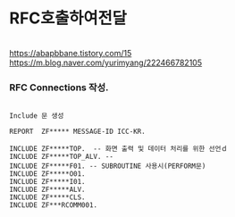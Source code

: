 
# RFC호출하여전달

<br> https://abapbbane.tistory.com/15
<br> https://m.blog.naver.com/yurimyang/222466782105
### RFC Connections 작성.
```

Include 문 생성

REPORT  ZF***** MESSAGE-ID ICC-KR.

INCLUDE ZF*****TOP.  -- 화면 출력 및 데이터 처리를 위한 선언ｄ
INCLUDE ZF*****TOP_ALV. -- 
INCLUDE ZF*****F01. -- SUBROUTINE 사용시(PERFORM문)
INCLUDE ZF*****O01.
INCLUDE ZF*****I01.
INCLUDE ZF*****ALV.
INCLUDE ZF*****CLS.
INCLUDE ZF***RCOMM001.

```
